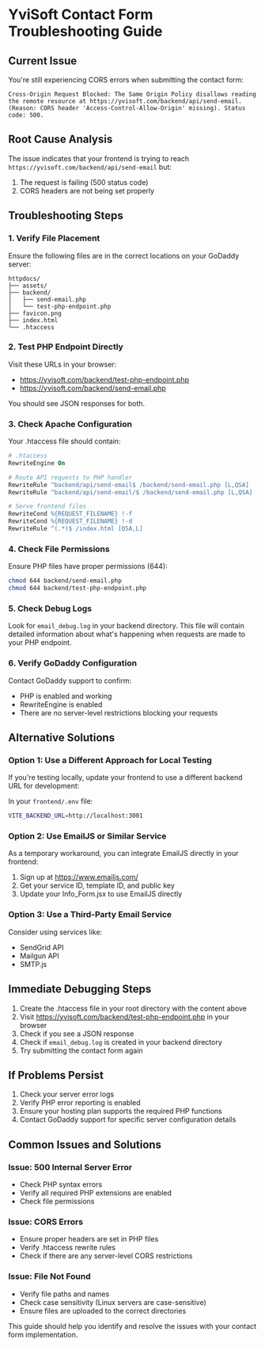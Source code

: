 # YviSoft Contact Form Troubleshooting Guide

## Current Issue
You're still experiencing CORS errors when submitting the contact form:
```
Cross-Origin Request Blocked: The Same Origin Policy disallows reading the remote resource at https://yvisoft.com/backend/api/send-email. (Reason: CORS header 'Access-Control-Allow-Origin' missing). Status code: 500.
```

## Root Cause Analysis
The issue indicates that your frontend is trying to reach `https://yvisoft.com/backend/api/send-email` but:
1. The request is failing (500 status code)
2. CORS headers are not being set properly

## Troubleshooting Steps

### 1. Verify File Placement
Ensure the following files are in the correct locations on your GoDaddy server:
```
httpdocs/
├── assets/
├── backend/
│   ├── send-email.php
│   └── test-php-endpoint.php
├── favicon.png
├── index.html
└── .htaccess
```

### 2. Test PHP Endpoint Directly
Visit these URLs in your browser:
- https://yvisoft.com/backend/test-php-endpoint.php
- https://yvisoft.com/backend/send-email.php

You should see JSON responses for both.

### 3. Check Apache Configuration
Your .htaccess file should contain:
```apache
# .htaccess
RewriteEngine On

# Route API requests to PHP handler
RewriteRule ^backend/api/send-email$ /backend/send-email.php [L,QSA]
RewriteRule ^backend/api/send-email/$ /backend/send-email.php [L,QSA]

# Serve frontend files
RewriteCond %{REQUEST_FILENAME} !-f
RewriteCond %{REQUEST_FILENAME} !-d
RewriteRule ^(.*)$ /index.html [QSA,L]
```

### 4. Check File Permissions
Ensure PHP files have proper permissions (644):
```bash
chmod 644 backend/send-email.php
chmod 644 backend/test-php-endpoint.php
```

### 5. Check Debug Logs
Look for `email_debug.log` in your backend directory. This file will contain detailed information about what's happening when requests are made to your PHP endpoint.

### 6. Verify GoDaddy Configuration
Contact GoDaddy support to confirm:
- PHP is enabled and working
- RewriteEngine is enabled
- There are no server-level restrictions blocking your requests

## Alternative Solutions

### Option 1: Use a Different Approach for Local Testing
If you're testing locally, update your frontend to use a different backend URL for development:

In your `frontend/.env` file:
```bash
VITE_BACKEND_URL=http://localhost:3001
```

### Option 2: Use EmailJS or Similar Service
As a temporary workaround, you can integrate EmailJS directly in your frontend:

1. Sign up at https://www.emailjs.com/
2. Get your service ID, template ID, and public key
3. Update your Info_Form.jsx to use EmailJS directly

### Option 3: Use a Third-Party Email Service
Consider using services like:
- SendGrid API
- Mailgun API
- SMTP.js

## Immediate Debugging Steps

1. Create the .htaccess file in your root directory with the content above
2. Visit https://yvisoft.com/backend/test-php-endpoint.php in your browser
3. Check if you see a JSON response
4. Check if `email_debug.log` is created in your backend directory
5. Try submitting the contact form again

## If Problems Persist

1. Check your server error logs
2. Verify PHP error reporting is enabled
3. Ensure your hosting plan supports the required PHP functions
4. Contact GoDaddy support for specific server configuration details

## Common Issues and Solutions

### Issue: 500 Internal Server Error
- Check PHP syntax errors
- Verify all required PHP extensions are enabled
- Check file permissions

### Issue: CORS Errors
- Ensure proper headers are set in PHP files
- Verify .htaccess rewrite rules
- Check if there are any server-level CORS restrictions

### Issue: File Not Found
- Verify file paths and names
- Check case sensitivity (Linux servers are case-sensitive)
- Ensure files are uploaded to the correct directories

This guide should help you identify and resolve the issues with your contact form implementation.
